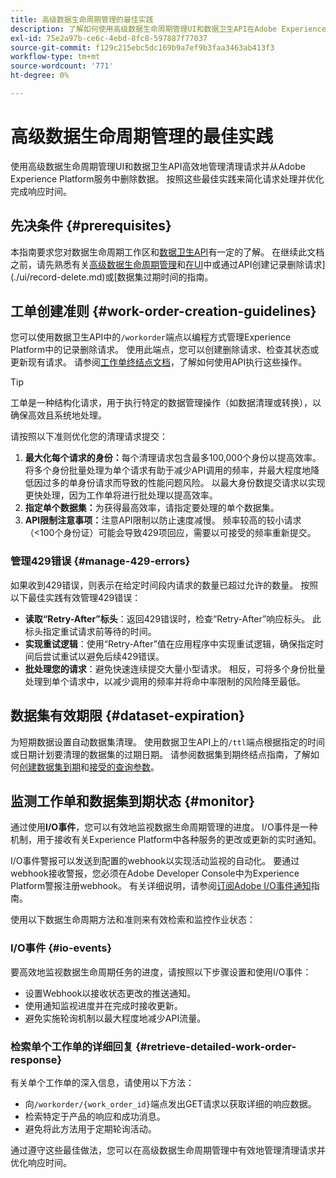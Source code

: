 ```yaml
---
title: 高级数据生命周期管理的最佳实践
description: 了解如何使用高级数据生命周期管理UI和数据卫生API在Adobe Experience Platform中高效管理数据卫生请求。 本指南涵盖了最佳实践，例如最大化每个请求的身份、指定单个数据集并注意API限制以防止速度减慢。 本文档包含设置自动数据集清理的指南、如何监视工作单状态和详细的响应检索方法。 按照以下惯例来简化请求处理并优化响应时间。
exl-id: 75e2a97b-ce6c-4ebd-8fc8-597887f77037
source-git-commit: f129c215ebc5dc169b9a7ef9b3faa3463ab413f3
workflow-type: tm+mt
source-wordcount: '771'
ht-degree: 0%

---
```


# 高级数据生命周期管理的最佳实践

使用高级数据生命周期管理UI和数据卫生API高效地管理清理请求并从Adobe Experience Platform服务中删除数据。 按照这些最佳实践来简化请求处理并优化完成响应时间。

## 先决条件 {#prerequisites}

本指南要求您对数据生命周期工作区和[数据卫生API](./api/overview.md)有一定的了解。 在继续此文档之前，请先熟悉有关[高级数据生命周期管理](./home.md)和[在UI](./ui/dataset-expiration.md)中或通过API创建记录删除请求](./ui/record-delete.md)或[数据集过期时间的指南。

## 工单创建准则 {#work-order-creation-guidelines}

您可以使用数据卫生API中的`/workorder`端点以编程方式管理Experience Platform中的记录删除请求。 使用此端点，您可以创建删除请求、检查其状态或更新现有请求。 请参阅[工作单终结点文档](./api/workorder.md)，了解如何使用API执行这些操作。

>[!TIP]
>
>工单是一种结构化请求，用于执行特定的数据管理操作（如数据清理或转换），以确保高效且系统地处理。

请按照以下准则优化您的清理请求提交：

1. **最大化每个请求的身份：**&#x200B;每个清理请求包含最多100,000个身份以提高效率。 将多个身份批量处理为单个请求有助于减少API调用的频率，并最大程度地降低因过多的单身份请求而导致的性能问题风险。 以最大身份数提交请求以实现更快处理，因为工作单将进行批处理以提高效率。
2. **指定单个数据集：**&#x200B;为获得最高效率，请指定要处理的单个数据集。
3. **API限制注意事项：**&#x200B;注意API限制以防止速度减慢。 频率较高的较小请求（&lt;100个身份证）可能会导致429项回应，需要以可接受的频率重新提交。

### 管理429错误 {#manage-429-errors}

如果收到429错误，则表示在给定时间段内请求的数量已超过允许的数量。 按照以下最佳实践有效管理429错误：

- **读取“Retry-After”标头**：返回429错误时，检查“Retry-After”响应标头。 此标头指定重试请求前等待的时间。
- **实现重试逻辑**：使用“Retry-After”值在应用程序中实现重试逻辑，确保指定时间后尝试重试以避免后续429错误。
- **批处理您的请求**：避免快速连续提交大量小型请求。 相反，可将多个身份批量处理到单个请求中，以减少调用的频率并将命中率限制的风险降至最低。

## 数据集有效期限 {#dataset-expiration}

为短期数据设置自动数据集清理。 使用数据卫生API上的`/ttl`端点根据指定的时间或日期计划要清理的数据集的过期日期。 请参阅数据集到期终结点指南，了解如何[创建数据集到期](./api/dataset-expiration.md)和[接受的查询参数](./api/dataset-expiration.md#query-params)。

## 监测工作单和数据集到期状态 {#monitor}

通过使用&#x200B;**I/O事件**，您可以有效地监视数据生命周期管理的进度。 I/O事件是一种机制，用于接收有关Experience Platform中各种服务的更改或更新的实时通知。

I/O事件警报可以发送到配置的webhook以实现活动监视的自动化。 要通过webhook接收警报，您必须在Adobe Developer Console中为Experience Platform警报注册webhook。 有关详细说明，请参阅[订阅Adobe I/O事件通知](../observability/alerts/subscribe.md)指南。

使用以下数据生命周期方法和准则来有效检索和监控作业状态：

### I/O事件 {#io-events}

要高效地监视数据生命周期任务的进度，请按照以下步骤设置和使用I/O事件：

- 设置Webhook以接收状态更改的推送通知。
- 使用通知监视进度并在完成时接收更新。
- 避免实施轮询机制以最大程度地减少API流量。

### 检索单个工作单的详细回复 {#retrieve-detailed-work-order-response}

有关单个工作单的深入信息，请使用以下方法：

- 向`/workorder/{work_order_id}`端点发出GET请求以获取详细的响应数据。
- 检索特定于产品的响应和成功消息。
- 避免将此方法用于定期轮询活动。

通过遵守这些最佳做法，您可以在高级数据生命周期管理中有效地管理清理请求并优化响应时间。
